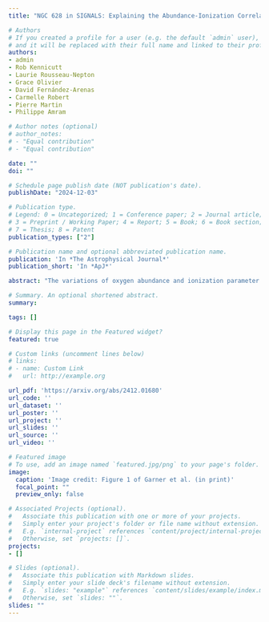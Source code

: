 ```yaml
---
title: "NGC 628 in SIGNALS: Explaining the Abundance-Ionization Correlation in HII Regions"

# Authors
# If you created a profile for a user (e.g. the default `admin` user), write the username (folder name) here 
# and it will be replaced with their full name and linked to their profile.
authors:
- admin
- Rob Kennicutt
- Laurie Rousseau-Nepton
- Grace Olivier
- David Fernández-Arenas
- Carmelle Robert
- Pierre Martin
- Philippe Amram

# Author notes (optional)
# author_notes:
# - "Equal contribution"
# - "Equal contribution"

date: ""
doi: ""

# Schedule page publish date (NOT publication's date).
publishDate: "2024-12-03"

# Publication type.
# Legend: 0 = Uncategorized; 1 = Conference paper; 2 = Journal article;
# 3 = Preprint / Working Paper; 4 = Report; 5 = Book; 6 = Book section;
# 7 = Thesis; 8 = Patent
publication_types: ["2"]

# Publication name and optional abbreviated publication name.
publication: 'In *The Astrophysical Journal*'
publication_short: 'In *ApJ*'

abstract: "The variations of oxygen abundance and ionization parameter in HII regions are usually thought to be the dominant factors that produced variations seen in observed emission line spectra. However, if and how these two quantities are physically related is hotly debated in the literature. Using emission line data of NGC~628 observed with SITELLE as part of the Star-formation, Ionized Gas, and Nebular Abundances Legacy Survey (SIGNALS), we use a suite of photoionization models to constrain the abundance and ionization parameters for over 1500 HII regions throughout its disk. We measure an anti-correlation between these two properties, consistent with expectations, although with considerable scatter. Secondary trends with dust extinction and star formation rate surface density potentially explain the large scatter observed. We raise concerns throughout regarding various modeling assumptions and their impact on the observed correlations presented in the literature. "

# Summary. An optional shortened abstract.
summary: 

tags: []

# Display this page in the Featured widget?
featured: true

# Custom links (uncomment lines below)
# links:
# - name: Custom Link
#   url: http://example.org

url_pdf: 'https://arxiv.org/abs/2412.01680'
url_code: ''
url_dataset: ''
url_poster: ''
url_project: ''
url_slides: ''
url_source: ''
url_video: ''

# Featured image
# To use, add an image named `featured.jpg/png` to your page's folder. 
image:
  caption: 'Image credit: Figure 1 of Garner et al. (in print)'
  focal_point: ""
  preview_only: false

# Associated Projects (optional).
#   Associate this publication with one or more of your projects.
#   Simply enter your project's folder or file name without extension.
#   E.g. `internal-project` references `content/project/internal-project/index.md`.
#   Otherwise, set `projects: []`.
projects: 
- []

# Slides (optional).
#   Associate this publication with Markdown slides.
#   Simply enter your slide deck's filename without extension.
#   E.g. `slides: "example"` references `content/slides/example/index.md`.
#   Otherwise, set `slides: ""`.
slides: ""
---
```


<!-- {{% callout note %}}
Click the *Cite* button above to demo the feature to enable visitors to import publication metadata into their reference management software.
{{% /callout %}}

{{% callout note %}}
Create your slides in Markdown - click the *Slides* button to check out the example.
{{% /callout %}}

Supplementary notes can be added here, including [code, math, and images](https://wowchemy.com/docs/writing-markdown-latex/). -->
